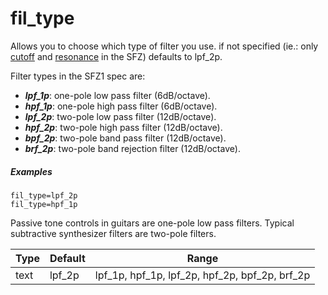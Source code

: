 ---
---
# fil_type

Allows you to choose which type of filter you use. if not specified
(ie.: only [cutoff](cutoff) and [resonance](resonance) in the SFZ)
defaults to lpf_2p.

Filter types in the SFZ1 spec are:

- ***lpf_1p***: one-pole low pass filter (6dB/octave).
- ***hpf_1p***: one-pole high pass filter (6dB/octave).
- ***lpf_2p***: two-pole low pass filter (12dB/octave).
- ***hpf_2p***: two-pole high pass filter (12dB/octave).
- ***bpf_2p***: two-pole band pass filter (12dB/octave).
- ***brf_2p***: two-pole band rejection filter (12dB/octave).

##### Examples

```
fil_type=lpf_2p
fil_type=hpf_1p
```

Passive tone controls in guitars are one-pole low pass filters.
Typical subtractive synthesizer filters are two-pole filters.

| Type | Default | Range
| ---  | ---     | ---
| text | lpf_2p  | lpf_1p, hpf_1p, lpf_2p, hpf_2p, bpf_2p, brf_2p
